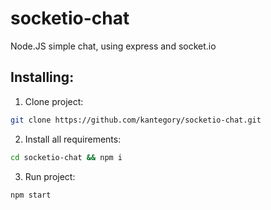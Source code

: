 # socketio-chat
Node.JS simple chat, using express and socket.io 

## Installing:

1. Clone project:

```bash
git clone https://github.com/kantegory/socketio-chat.git
``` 

2. Install all requirements:

```bash
cd socketio-chat && npm i
```

3. Run project:

```bash
npm start
```
